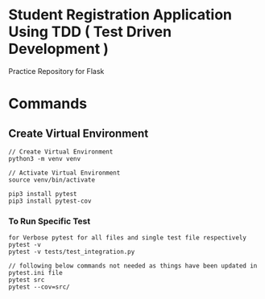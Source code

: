 # Student Registration Application Using TDD ( Test Driven Development ) 
Practice Repository for Flask


# Commands

## Create Virtual Environment 
```commandline
// Create Virtual Environment 
python3 -m venv venv

// Activate Virtual Environment 
source venv/bin/activate

pip3 install pytest
pip3 install pytest-cov

```

### To Run Specific Test 
```commandline
for Verbose pytest for all files and single test file respectively
pytest -v
pytest -v tests/test_integration.py

// following below commands not needed as things have been updated in pytest.ini file
pytest src
pytest --cov=src/
```
